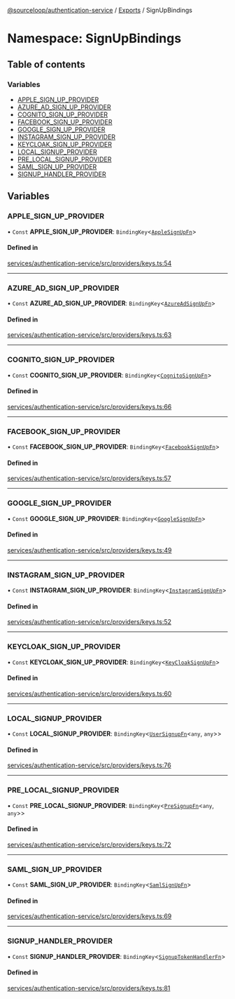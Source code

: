 [@sourceloop/authentication-service](../README.md) / [Exports](../modules.md) / SignUpBindings

# Namespace: SignUpBindings

## Table of contents

### Variables

- [APPLE\_SIGN\_UP\_PROVIDER](SignUpBindings.md#apple_sign_up_provider)
- [AZURE\_AD\_SIGN\_UP\_PROVIDER](SignUpBindings.md#azure_ad_sign_up_provider)
- [COGNITO\_SIGN\_UP\_PROVIDER](SignUpBindings.md#cognito_sign_up_provider)
- [FACEBOOK\_SIGN\_UP\_PROVIDER](SignUpBindings.md#facebook_sign_up_provider)
- [GOOGLE\_SIGN\_UP\_PROVIDER](SignUpBindings.md#google_sign_up_provider)
- [INSTAGRAM\_SIGN\_UP\_PROVIDER](SignUpBindings.md#instagram_sign_up_provider)
- [KEYCLOAK\_SIGN\_UP\_PROVIDER](SignUpBindings.md#keycloak_sign_up_provider)
- [LOCAL\_SIGNUP\_PROVIDER](SignUpBindings.md#local_signup_provider)
- [PRE\_LOCAL\_SIGNUP\_PROVIDER](SignUpBindings.md#pre_local_signup_provider)
- [SAML\_SIGN\_UP\_PROVIDER](SignUpBindings.md#saml_sign_up_provider)
- [SIGNUP\_HANDLER\_PROVIDER](SignUpBindings.md#signup_handler_provider)

## Variables

### APPLE\_SIGN\_UP\_PROVIDER

• `Const` **APPLE\_SIGN\_UP\_PROVIDER**: `BindingKey`<[`AppleSignUpFn`](../modules.md#applesignupfn)\>

#### Defined in

[services/authentication-service/src/providers/keys.ts:54](https://github.com/sourcefuse/loopback4-microservice-catalog/blob/93a7f917/services/authentication-service/src/providers/keys.ts#L54)

___

### AZURE\_AD\_SIGN\_UP\_PROVIDER

• `Const` **AZURE\_AD\_SIGN\_UP\_PROVIDER**: `BindingKey`<[`AzureAdSignUpFn`](../modules.md#azureadsignupfn)\>

#### Defined in

[services/authentication-service/src/providers/keys.ts:63](https://github.com/sourcefuse/loopback4-microservice-catalog/blob/93a7f917/services/authentication-service/src/providers/keys.ts#L63)

___

### COGNITO\_SIGN\_UP\_PROVIDER

• `Const` **COGNITO\_SIGN\_UP\_PROVIDER**: `BindingKey`<[`CognitoSignUpFn`](../modules.md#cognitosignupfn)\>

#### Defined in

[services/authentication-service/src/providers/keys.ts:66](https://github.com/sourcefuse/loopback4-microservice-catalog/blob/93a7f917/services/authentication-service/src/providers/keys.ts#L66)

___

### FACEBOOK\_SIGN\_UP\_PROVIDER

• `Const` **FACEBOOK\_SIGN\_UP\_PROVIDER**: `BindingKey`<[`FacebookSignUpFn`](../modules.md#facebooksignupfn)\>

#### Defined in

[services/authentication-service/src/providers/keys.ts:57](https://github.com/sourcefuse/loopback4-microservice-catalog/blob/93a7f917/services/authentication-service/src/providers/keys.ts#L57)

___

### GOOGLE\_SIGN\_UP\_PROVIDER

• `Const` **GOOGLE\_SIGN\_UP\_PROVIDER**: `BindingKey`<[`GoogleSignUpFn`](../modules.md#googlesignupfn)\>

#### Defined in

[services/authentication-service/src/providers/keys.ts:49](https://github.com/sourcefuse/loopback4-microservice-catalog/blob/93a7f917/services/authentication-service/src/providers/keys.ts#L49)

___

### INSTAGRAM\_SIGN\_UP\_PROVIDER

• `Const` **INSTAGRAM\_SIGN\_UP\_PROVIDER**: `BindingKey`<[`InstagramSignUpFn`](../modules.md#instagramsignupfn)\>

#### Defined in

[services/authentication-service/src/providers/keys.ts:52](https://github.com/sourcefuse/loopback4-microservice-catalog/blob/93a7f917/services/authentication-service/src/providers/keys.ts#L52)

___

### KEYCLOAK\_SIGN\_UP\_PROVIDER

• `Const` **KEYCLOAK\_SIGN\_UP\_PROVIDER**: `BindingKey`<[`KeyCloakSignUpFn`](../modules.md#keycloaksignupfn)\>

#### Defined in

[services/authentication-service/src/providers/keys.ts:60](https://github.com/sourcefuse/loopback4-microservice-catalog/blob/93a7f917/services/authentication-service/src/providers/keys.ts#L60)

___

### LOCAL\_SIGNUP\_PROVIDER

• `Const` **LOCAL\_SIGNUP\_PROVIDER**: `BindingKey`<[`UserSignupFn`](../modules.md#usersignupfn)<`any`, `any`\>\>

#### Defined in

[services/authentication-service/src/providers/keys.ts:76](https://github.com/sourcefuse/loopback4-microservice-catalog/blob/93a7f917/services/authentication-service/src/providers/keys.ts#L76)

___

### PRE\_LOCAL\_SIGNUP\_PROVIDER

• `Const` **PRE\_LOCAL\_SIGNUP\_PROVIDER**: `BindingKey`<[`PreSignupFn`](../modules.md#presignupfn)<`any`, `any`\>\>

#### Defined in

[services/authentication-service/src/providers/keys.ts:72](https://github.com/sourcefuse/loopback4-microservice-catalog/blob/93a7f917/services/authentication-service/src/providers/keys.ts#L72)

___

### SAML\_SIGN\_UP\_PROVIDER

• `Const` **SAML\_SIGN\_UP\_PROVIDER**: `BindingKey`<[`SamlSignUpFn`](../modules.md#samlsignupfn)\>

#### Defined in

[services/authentication-service/src/providers/keys.ts:69](https://github.com/sourcefuse/loopback4-microservice-catalog/blob/93a7f917/services/authentication-service/src/providers/keys.ts#L69)

___

### SIGNUP\_HANDLER\_PROVIDER

• `Const` **SIGNUP\_HANDLER\_PROVIDER**: `BindingKey`<[`SignupTokenHandlerFn`](../modules.md#signuptokenhandlerfn)\>

#### Defined in

[services/authentication-service/src/providers/keys.ts:81](https://github.com/sourcefuse/loopback4-microservice-catalog/blob/93a7f917/services/authentication-service/src/providers/keys.ts#L81)

